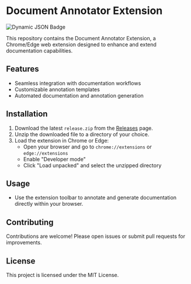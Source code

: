 # Document Annotator Extension
![Dynamic JSON Badge](https://img.shields.io/badge/dynamic/json?url=https%3A%2F%2Fraw.githubusercontent.com%2Fnpease18%2Fdocument-annotator-extension%2Frefs%2Fheads%2Fmain%2Fmanifest.json&query=version&label=Version&color=green)

This repository contains the Document Annotator Extension, a Chrome/Edge web extension designed to enhance and extend documentation capabilities.

## Features

- Seamless integration with documentation workflows
- Customizable annotation templates
- Automated documentation and annotation generation

## Installation

1. Download the latest `release.zip` from the [Releases](https://github.com/npease18/document-annotator-extension/releases) page.
2. Unzip the downloaded file to a directory of your choice.
3. Load the extension in Chrome or Edge:
    - Open your browser and go to `chrome://extensions` or `edge://extensions`
    - Enable "Developer mode"
    - Click "Load unpacked" and select the unzipped directory

## Usage

- Use the extension toolbar to annotate and generate documentation directly within your browser.

## Contributing

Contributions are welcome! Please open issues or submit pull requests for improvements.

## License

This project is licensed under the MIT License.